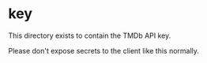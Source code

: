# key
This directory exists to contain the TMDb API key.

Please don't expose secrets to the client like this normally.